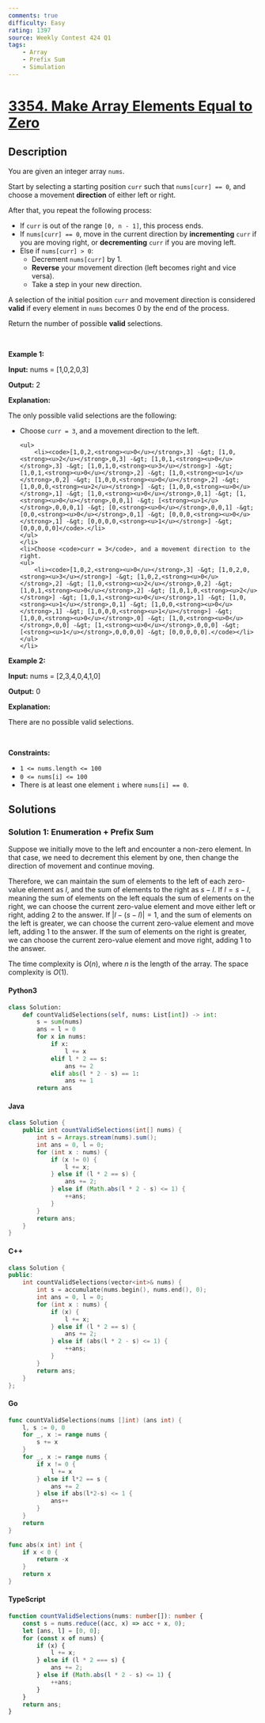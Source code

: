 ```yaml
---
comments: true
difficulty: Easy
rating: 1397
source: Weekly Contest 424 Q1
tags:
    - Array
    - Prefix Sum
    - Simulation
---
```


<!-- problem:start -->

# [3354. Make Array Elements Equal to Zero](https://leetcode.com/problems/make-array-elements-equal-to-zero)

## Description

<!-- description:start -->

<p>You are given an integer array <code>nums</code>.</p>

<p>Start by selecting a starting position <code>curr</code> such that <code>nums[curr] == 0</code>, and choose a movement <strong>direction</strong> of&nbsp;either left or right.</p>

<p>After that, you repeat the following process:</p>

<ul>
	<li>If <code>curr</code> is out of the range <code>[0, n - 1]</code>, this process ends.</li>
	<li>If <code>nums[curr] == 0</code>, move in the current direction by <strong>incrementing</strong> <code>curr</code> if you are moving right, or <strong>decrementing</strong> <code>curr</code> if you are moving left.</li>
	<li>Else if <code>nums[curr] &gt; 0</code>:
	<ul>
		<li>Decrement <code>nums[curr]</code> by 1.</li>
		<li><strong>Reverse</strong>&nbsp;your movement direction (left becomes right and vice versa).</li>
		<li>Take a step in your new direction.</li>
	</ul>
	</li>
</ul>

<p>A selection of the initial position <code>curr</code> and movement direction is considered <strong>valid</strong> if every element in <code>nums</code> becomes 0 by the end of the process.</p>

<p>Return the number of possible <strong>valid</strong> selections.</p>

<p>&nbsp;</p>
<p><strong class="example">Example 1:</strong></p>

<div class="example-block">
<p><strong>Input:</strong> <span class="example-io">nums = [1,0,2,0,3]</span></p>

<p><strong>Output:</strong> <span class="example-io">2</span></p>

<p><strong>Explanation:</strong></p>

<p>The only possible valid selections are the following:</p>

<ul>
	<li>Choose <code>curr = 3</code>, and a movement direction to the left.

    <ul>
    	<li><code>[1,0,2,<strong><u>0</u></strong>,3] -&gt; [1,0,<strong><u>2</u></strong>,0,3] -&gt; [1,0,1,<strong><u>0</u></strong>,3] -&gt; [1,0,1,0,<strong><u>3</u></strong>] -&gt; [1,0,1,<strong><u>0</u></strong>,2] -&gt; [1,0,<strong><u>1</u></strong>,0,2] -&gt; [1,0,0,<strong><u>0</u></strong>,2] -&gt; [1,0,0,0,<strong><u>2</u></strong>] -&gt; [1,0,0,<strong><u>0</u></strong>,1] -&gt; [1,0,<strong><u>0</u></strong>,0,1] -&gt; [1,<strong><u>0</u></strong>,0,0,1] -&gt; [<strong><u>1</u></strong>,0,0,0,1] -&gt; [0,<strong><u>0</u></strong>,0,0,1] -&gt; [0,0,<strong><u>0</u></strong>,0,1] -&gt; [0,0,0,<strong><u>0</u></strong>,1] -&gt; [0,0,0,0,<strong><u>1</u></strong>] -&gt; [0,0,0,0,0]</code>.</li>
    </ul>
    </li>
    <li>Choose <code>curr = 3</code>, and a movement direction to the right.
    <ul>
    	<li><code>[1,0,2,<strong><u>0</u></strong>,3] -&gt; [1,0,2,0,<strong><u>3</u></strong>] -&gt; [1,0,2,<strong><u>0</u></strong>,2] -&gt; [1,0,<strong><u>2</u></strong>,0,2] -&gt; [1,0,1,<strong><u>0</u></strong>,2] -&gt; [1,0,1,0,<strong><u>2</u></strong>] -&gt; [1,0,1,<strong><u>0</u></strong>,1] -&gt; [1,0,<strong><u>1</u></strong>,0,1] -&gt; [1,0,0,<strong><u>0</u></strong>,1] -&gt; [1,0,0,0,<strong><u>1</u></strong>] -&gt; [1,0,0,<strong><u>0</u></strong>,0] -&gt; [1,0,<strong><u>0</u></strong>,0,0] -&gt; [1,<strong><u>0</u></strong>,0,0,0] -&gt; [<strong><u>1</u></strong>,0,0,0,0] -&gt; [0,0,0,0,0].</code></li>
    </ul>
    </li>

</ul>
</div>

<p><strong class="example">Example 2:</strong></p>

<div class="example-block">
<p><strong>Input:</strong> <span class="example-io">nums = [2,3,4,0,4,1,0]</span></p>

<p><strong>Output:</strong> <span class="example-io">0</span></p>

<p><strong>Explanation:</strong></p>

<p>There are no possible valid selections.</p>
</div>

<p>&nbsp;</p>
<p><strong>Constraints:</strong></p>

<ul>
	<li><code>1 &lt;= nums.length &lt;= 100</code></li>
	<li><code>0 &lt;= nums[i] &lt;= 100</code></li>
	<li>There is at least one element <code>i</code> where <code>nums[i] == 0</code>.</li>
</ul>

<!-- description:end -->

## Solutions

<!-- solution:start -->

### Solution 1: Enumeration + Prefix Sum

Suppose we initially move to the left and encounter a non-zero element. In that case, we need to decrement this element by one, then change the direction of movement and continue moving.

Therefore, we can maintain the sum of elements to the left of each zero-value element as $l$, and the sum of elements to the right as $s - l$. If $l = s - l$, meaning the sum of elements on the left equals the sum of elements on the right, we can choose the current zero-value element and move either left or right, adding $2$ to the answer. If $|l - (s - l)| = 1$, and the sum of elements on the left is greater, we can choose the current zero-value element and move left, adding $1$ to the answer. If the sum of elements on the right is greater, we can choose the current zero-value element and move right, adding $1$ to the answer.

The time complexity is $O(n)$, where $n$ is the length of the array. The space complexity is $O(1)$.

<!-- tabs:start -->

#### Python3

```python
class Solution:
    def countValidSelections(self, nums: List[int]) -> int:
        s = sum(nums)
        ans = l = 0
        for x in nums:
            if x:
                l += x
            elif l * 2 == s:
                ans += 2
            elif abs(l * 2 - s) == 1:
                ans += 1
        return ans
```

#### Java

```java
class Solution {
    public int countValidSelections(int[] nums) {
        int s = Arrays.stream(nums).sum();
        int ans = 0, l = 0;
        for (int x : nums) {
            if (x != 0) {
                l += x;
            } else if (l * 2 == s) {
                ans += 2;
            } else if (Math.abs(l * 2 - s) <= 1) {
                ++ans;
            }
        }
        return ans;
    }
}
```

#### C++

```cpp
class Solution {
public:
    int countValidSelections(vector<int>& nums) {
        int s = accumulate(nums.begin(), nums.end(), 0);
        int ans = 0, l = 0;
        for (int x : nums) {
            if (x) {
                l += x;
            } else if (l * 2 == s) {
                ans += 2;
            } else if (abs(l * 2 - s) <= 1) {
                ++ans;
            }
        }
        return ans;
    }
};
```

#### Go

```go
func countValidSelections(nums []int) (ans int) {
	l, s := 0, 0
	for _, x := range nums {
		s += x
	}
	for _, x := range nums {
		if x != 0 {
			l += x
		} else if l*2 == s {
			ans += 2
		} else if abs(l*2-s) <= 1 {
			ans++
		}
	}
	return
}

func abs(x int) int {
	if x < 0 {
		return -x
	}
	return x
}
```

#### TypeScript

```ts
function countValidSelections(nums: number[]): number {
    const s = nums.reduce((acc, x) => acc + x, 0);
    let [ans, l] = [0, 0];
    for (const x of nums) {
        if (x) {
            l += x;
        } else if (l * 2 === s) {
            ans += 2;
        } else if (Math.abs(l * 2 - s) <= 1) {
            ++ans;
        }
    }
    return ans;
}
```

<!-- tabs:end -->

<!-- solution:end -->

<!-- problem:end -->
